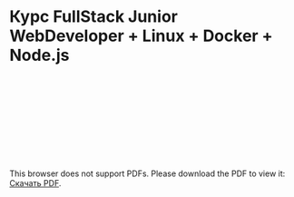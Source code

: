 # Курс FullStack Junior WebDeveloper + Linux + Docker + Node.js
<object data="https://github.com/lit79/fullstack_course_jsLinuxNodeDockerWeb/raw/master/plans_lit79.pdf" type="application/pdf">
    <embed src="https://github.com/lit79/fullstack_course_jsLinuxNodeDockerWeb/raw/master/plans_lit79.pdf">
        <p>This browser does not support PDFs. Please download the PDF to view it: <a href="https://github.com/lit79/fullstack_course_jsLinuxNodeDockerWeb/raw/master/plans_lit79.pdf">Скачать PDF</a>.</p>
    </embed>
</object>
